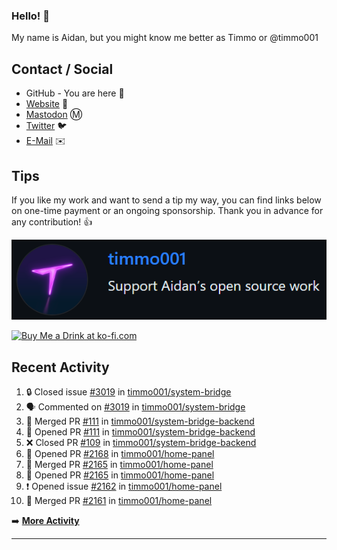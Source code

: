 ### Hello! 👋

My name is Aidan, but you might know me better as Timmo or @timmo001

## Contact / Social

- GitHub - You are here 👋
- [Website](https://timmo.dev) 📙
- <a href="https://fosstodon.org/@timmo" rel="me" target="_blank">Mastodon</a> Ⓜ️
- [Twitter](https://twitter.com/timmo001) 🐦
- [E-Mail](mailto:aidan@timmo.dev) ✉️

## Tips

If you like my work and want to send a tip my way, you can find links below on one-time payment or an ongoing sponsorship. Thank you in advance for any contribution! 👍

[![GitHub Sponsor][sponsor-badge]][sponsor]

<a href="https://ko-fi.com/M4M6YNVS" target="_blank"><img height="36" style="border:0px;height:36px;" src="https://cdn.ko-fi.com/cdn/kofi1.png?v=2" border="0" alt="Buy Me a Drink at ko-fi.com" /></a>

## Recent Activity

<!--START_SECTION:activity-->
1. 🔒 Closed issue [#3019](https://github.com/timmo001/system-bridge/issues/3019) in [timmo001/system-bridge](https://github.com/timmo001/system-bridge)
2. 🗣 Commented on [#3019](https://github.com/timmo001/system-bridge/issues/3019) in [timmo001/system-bridge](https://github.com/timmo001/system-bridge)
3. 🎉 Merged PR [#111](https://github.com/timmo001/system-bridge-backend/pull/111) in [timmo001/system-bridge-backend](https://github.com/timmo001/system-bridge-backend)
4. 💪 Opened PR [#111](https://github.com/timmo001/system-bridge-backend/pull/111) in [timmo001/system-bridge-backend](https://github.com/timmo001/system-bridge-backend)
5. ❌ Closed PR [#109](https://github.com/timmo001/system-bridge-backend/pull/109) in [timmo001/system-bridge-backend](https://github.com/timmo001/system-bridge-backend)
6. 💪 Opened PR [#2168](https://github.com/timmo001/home-panel/pull/2168) in [timmo001/home-panel](https://github.com/timmo001/home-panel)
7. 🎉 Merged PR [#2165](https://github.com/timmo001/home-panel/pull/2165) in [timmo001/home-panel](https://github.com/timmo001/home-panel)
8. 💪 Opened PR [#2165](https://github.com/timmo001/home-panel/pull/2165) in [timmo001/home-panel](https://github.com/timmo001/home-panel)
9. ❗️ Opened issue [#2162](https://github.com/timmo001/home-panel/issues/2162) in [timmo001/home-panel](https://github.com/timmo001/home-panel)
10. 🎉 Merged PR [#2161](https://github.com/timmo001/home-panel/pull/2161) in [timmo001/home-panel](https://github.com/timmo001/home-panel)
<!--END_SECTION:activity-->

➡️  **[More Activity](/RECENT-ACTIVITY.md)**

---

[sponsor-badge]: https://github.com/timmo001/timmo001/blob/master/sponsor.png?raw=true
[sponsor]: https://github.com/sponsors/timmo001?o=esc
